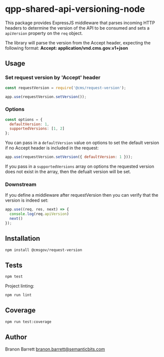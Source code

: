 # qpp-shared-api-versioning-node
This package provides ExpressJS middleware that parses incoming HTTP headers to determine the version of the API to be consumed and sets a `apiVersion` property on the `req` object.

The library will parse the version from the Accept header, expecting the following format:
**Accept: application/vnd.cms.gov.v1+json**

## Usage

### Set request version by 'Accept' header

```js
const requestVersion = require('@cms/request-version');

app.use(requestVersion.setVersion());
```

### Options

```js
const options = {
  defaultVersion: 1,
  supportedVersions: [1, 2]
};
```

You can pass in a `defaultVersion` value on options to set the default version if no Accept header is included in the request:

```js
app.use(requestVersion.setVersion({ defaultVersion: 1 }));
```

If you pass in a `supportedVersions` array on options the requested version does not exist in the array, then the defualt version will be set.

### Downstream

If you define a middleware after requestVersion then you can verify that the version is indeed set:

```js
app.use((req, res, next) => {
  console.log(req.apiVersion)
  next()
});
```

## Installation

```bash
npm install @cmsgov/request-version
```

## Tests

```bash
npm test
```

Project linting:

```bash
npm run lint
```

## Coverage

```bash
npm run test:coverage
```

## Author

Branon Barrett <branon.barrett@semanticbits.com>

